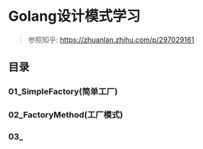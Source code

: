# Golang设计模式学习

> 参照知乎: https://zhuanlan.zhihu.com/p/297029161

## 目录

### 01_SimpleFactory(简单工厂)

### 02_FactoryMethod(工厂模式)

### 03_